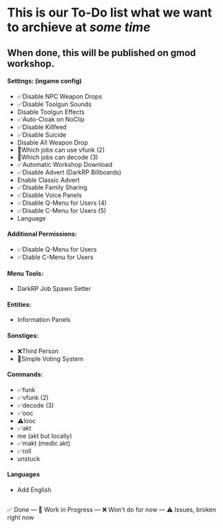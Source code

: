 # This is our To-Do list what we want to archieve at *some time*

## When done, this will be published on gmod workshop.

#### Settings: (ingame config)
- ✅Disable NPC Weapon Drops
- ✅Disable Toolgun Sounds
- Disable Toolgun Effects
- ✅Auto-Cloak on NoClip
- ✅Disable Killfeed
- ✅Disable Suicide
- Disable All Weapon Drop
- 🔄Which jobs can use vfunk (2)
- 🔄Which jobs can decode (3)
- ✅Automatic Workshop Download
- ✅Disable Advert (DarkRP Billboards)
- Enable Classic Advert
- ✅Disable Family Sharing
- ✅Disable Voice Panels
- ✅Disable Q-Menu for Users (4)
- ✅Disable C-Menu for Users (5)
- Language

#### Additional Permissions:
- ✅Disable Q-Menu for Users
- ✅Diable C-Menu for Users

#### Menu Tools:
- DarkRP Job Spawn Setter

#### Entities:
- Information Panels

#### Sonstiges:
- ❌Third Person
- 🔄Simple Voting System

#### Commands:
- ✅funk
- ✅vfunk (2)
- ✅decode (3)
- ✅ooc
- ⚠️looc
- ✅akt
- me (akt but locally)
- ✅makt (medic akt)
- ✅roll
- unstuck

#### Languages
- Add English

##
✅ Done —
🔄 Work in Progress —
❌ Won't do for now —
⚠️ Issues, broken right now
